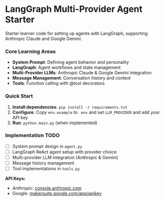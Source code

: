 # LangGraph Multi-Provider Agent Starter

Starter learner code for setting up agents with LangGraph, supporting Anthropic Claude and Google Gemini.

### Core Learning Areas

- **System Prompt**: Defining agent behavior and personality
- **LangGraph**: Agent workflows and state management
- **Multi-Provider LLMs**: Anthropic Claude & Google Gemini integration
- **Message Management**: Conversation history and context
- **Tools**: Function calling with @tool decorators

### Quick Start

1. **Install dependencies**: `pip install -r requirements.txt`
2. **Configure**: Copy `env.example` to `.env` and set `LLM_PROVIDER` and add your API key
3. **Run**: `python main.py` (when implemented)

### Implementation TODO

- [ ] System prompt design in `agent.py`
- [ ] LangGraph ReAct agent setup with provider choice
- [ ] Multi-provider LLM integration (Anthropic & Gemini)
- [ ] Message history management
- [ ] Tool implementations in `tools.py`

**API Keys:**
- Anthropic: [console.anthropic.com](https://console.anthropic.com/)
- Google: [makersuite.google.com/app/apikey](https://makersuite.google.com/app/apikey)